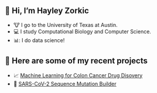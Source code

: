 
## 👋 Hi, I’m Hayley Zorkic 
- :cow: I go to the University of Texas at Austin.
- :computer: I study Computational Biology and Computer Science. 
- 📊: I do data science!

## 📄 Here are some of my recent projects
- 📈 [Machine Learning for Colon Cancer Drug Disovery](https://github.com/hzorkic/machine_learning_and_molecular_docking_for_drug_discovery)
- 🔨 [SARS-CoV-2 Sequence Mutation Builder](https://github.com/hzorkic/eblock_generator_for_spike_display)
